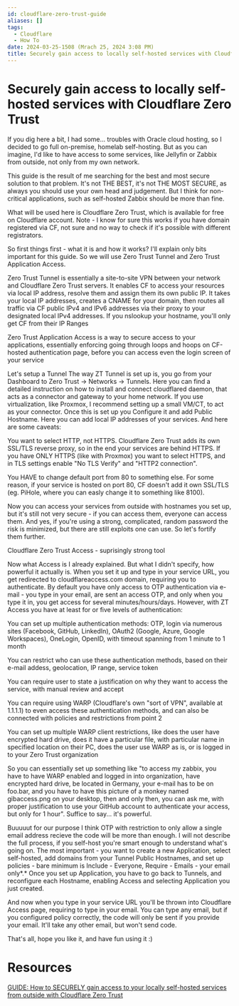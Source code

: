 ```yaml
---
id: cloudflare-zero-trust-guide
aliases: []
tags:
  - Cloudflare
  - How To
date: 2024-03-25-1508 (Mrach 25, 2024 3:08 PM)
title: Securely gain access to locally self-hosted services with Cloudflare Zero Trust
---
```


# Securely gain access to locally self-hosted services with Cloudflare Zero Trust
If you dig here a bit, I had some... troubles with Oracle cloud hosting, so I decided to go full on-premise, homelab self-hosting. But as you can imagine, I'd like to have access to some services, like Jellyfin or Zabbix from outside, not only from my own network.

This guide is the result of me searching for the best and most secure solution to that problem. It's not THE BEST, it's not THE MOST SECURE, as always you should use your own head and judgement. But I think for non-critical applications, such as self-hosted Zabbix should be more than fine.

What will be used here is Cloudflare Zero Trust, which is available for free on Cloudflare account. Note - I know for sure this works if you have domain registered via CF, not sure and no way to check if it's possible with different registrators.

So first things first - what it is and how it works?
I'll explain only bits important for this guide. So we will use Zero Trust Tunnel and Zero Trust Application Access.

Zero Trust Tunnel is essentially a site-to-site VPN between your network and Cloudflare Zero Trust servers. It enables CF to access your resources via local IP address, resolve them and assign them its own public IP. It takes your local IP addresses, creates a CNAME for your domain, then routes all traffic via CF public IPv4 and IPv6 addresses via their proxy to your designated local IPv4 addresses. If you nslookup your hostname, you'll only get CF from their IP Ranges

Zero Trust Application Access is a way to secure access to your applications, essentially enforcing going through loops and hoops on CF-hosted authentication page, before you can access even the login screen of your service

Let's setup a Tunnel
The way ZT Tunnel is set up is, you go from your Dashboard to Zero Trust -> Networks -> Tunnels. Here you can find a detailed instruction on how to install and connect cloudflared daemon, that acts as a connector and gateway to your home network. If you use virtualization, like Proxmox, I recommend setting up a small VM/CT, to act as your connector.
Once this is set up you Configure it and add Public Hostname. Here you can add local IP addresses of your services. And here are some caveats:

You want to select HTTP, not HTTPS. Cloudflare Zero Trust adds its own SSL/TLS reverse proxy, so in the end your services are behind HTTPS. If you have ONLY HTTPS (like with Proxmox) you want to select HTTPS, and in TLS settings enable "No TLS Verify" and "HTTP2 connection".

You HAVE to change default port from 80 to something else. For some reason, if your service is hosted on port 80, CF doesn't add it own SSL/TLS (eg. PiHole, where you can easly change it to something like 8100).

Now you can access your services from outside with hostnames you set up, but it's still not very secure - if you can access them, everyone can access them. And yes, if you're using a strong, complicated, random password the risk is minimized, but there are still exploits one can use. So let's fortify them further.

Cloudflare Zero Trust Access - suprisingly strong tool

Now what Access is I already explained. But what I didn't specify, how powerful it actually is. When you set it up and type in your service URL, you get redirected to cloudflareaccess.com domain, requiring you to authenticate. By default you have only access to OTP authentication via e-mail - you type in your email, are sent an access OTP, and only when you type it in, you get access for several minutes/hours/days. However, with ZT Access you have at least for or five levels of authentication:

You can set up multiple authentication methods: OTP, login via numerous sites (Facebook, GitHub, LinkedIn), OAuth2 (Google, Azure, Google Workspaces), OneLogin, OpenID, with timeout spanning from 1 minute to 1 month

You can restrict who can use these authentication methods, based on their e-mail addess, geolocation, IP range, service token

You can require user to state a justification on why they want to access the service, with manual review and accept

You can require using WARP (Cloudflare's own "sort of VPN", available at 1.1.1.1) to even access these authentication methods, and can also be connected with policies and restrictions from point 2

You can set up multiple WARP client restrictions, like does the user have encrypted hard drive, does it have a particular file, with particular name in specified location on their PC, does the user use WARP as is, or is logged in to your Zero Trust organization

So you can essentially set up something like "to access my zabbix, you have to have WARP enabled and logged in into organization, have encrypted hard drive, be located in Germany, your e-mail has to be on foo.bar, and you have to have this picture of a monkey named gibaccess.png on your desktop, then and only then, you can ask me, with proper justification to use your GitHub account to authenticate your access, but only for 1 hour". Suffice to say... it's powerful.

Buuuuut for our purpose I think OTP with restriction to only allow a single email address recieve the code will be more than enough. I will not describe the full process, if you self-host you're smart enough to understand what's going on. The most important - you want to create a new Application, select self-hosted, add domains from your Tunnel Public Hostnames, and set up policies - bare minimum is Include - Everyone, Require - Emails - your email only*.*
Once you set up Application, you have to go back to Tunnels, and reconfigure each Hostname, enabling Access and selecting Application you just created.

And now when you type in your service URL you'll be thrown into Cloudflare Access page, requiring to type in your email. You can type any email, but if you configured policy correctly, the code will only be sent if you provide your email. It'll take any other email, but won't send code.

That's all, hope you like it, and have fun using it :)

# Resources
[GUIDE: How to SECURELY gain access to your locally self-hosted services from outside with Cloudflare Zero Trust](https://www.reddit.com/r/selfhosted/comments/1bf9si9/guide_how_to_securely_gain_access_to_your_locally/?share_id=eLXIreh1-OBs3cjXq89Ow)
